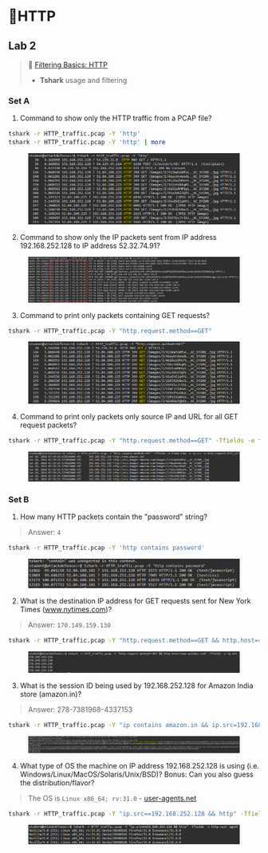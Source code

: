 # 🔬HTTP

## Lab 2 <a href="#lab-2" id="lab-2"></a>

> 🔬 [Filtering Basics: HTTP](https://attackdefense.com/challengedetails?cid=2)
>
> * **Tshark** usage and filtering

### Set A&#x20;

1. Command to show only the HTTP traffic from a PCAP file?

```bash
tshark -r HTTP_traffic.pcap -Y 'http'
tshark -r HTTP_traffic.pcap -Y 'http' | more
```

<figure><img src="../../../../.gitbook/assets/image (7) (1) (1) (1) (1) (1) (1) (1) (1) (1) (1) (1).png" alt=""><figcaption></figcaption></figure>

2. Command to show only the IP packets sent from IP address 192.168.252.128 to IP address 52.32.74.91?

<figure><img src="../../../../.gitbook/assets/image (8) (1) (1) (1) (1) (1) (1) (1) (1) (1) (1) (1).png" alt=""><figcaption></figcaption></figure>

3. Command to print only packets containing GET requests?

```bash
tshark -r HTTP_traffic.pcap -Y "http.request.method==GET"
```

<figure><img src="../../../../.gitbook/assets/image (9) (1) (1) (1) (1) (1) (1) (1) (1) (1) (1) (1).png" alt=""><figcaption></figcaption></figure>

4. Command to print only packets only source IP and URL for all GET request packets?

```bash
tshark -r HTTP_traffic.pcap -Y "http.request.method==GET" -Tfields -e frame.time -e ip.src -e http.request.full_uri
```

<figure><img src="../../../../.gitbook/assets/image (10) (1) (1) (1) (1) (1) (1) (1) (1) (1) (1).png" alt=""><figcaption></figcaption></figure>

### Set B

1. How many HTTP packets contain the "password" string?

> Answer: `4`

```bash
tshark -r HTTP_traffic.pcap -Y 'http contains password'
```

<figure><img src="../../../../.gitbook/assets/image (11) (1) (1) (1) (1) (1) (1) (1) (1) (1).png" alt=""><figcaption></figcaption></figure>

2. What is the destination IP address for GET requests sent for New York Times (www.nytimes.com)?

> Answer: `170.149.159.130`

```bash
tshark -r HTTP_traffic.pcap -Y "http.request.method==GET && http.host==www.nytimes.com" -Tfields -e ip.dst
```

<figure><img src="../../../../.gitbook/assets/image (12) (1) (1) (1) (1) (1) (1) (1) (1) (1).png" alt=""><figcaption></figcaption></figure>

3. What is the session ID being used by 192.168.252.128 for Amazon India store (amazon.in)?

> Answer: 278-7381968-4337153

```bash
tshark -r HTTP_traffic.pcap -Y "ip contains amazon.in && ip.src=192.168.252.128" -Tfields -e ip.src -e http.cookie
```

<figure><img src="../../../../.gitbook/assets/image (13) (1) (1) (1) (1) (1) (1) (1) (1) (1).png" alt=""><figcaption></figcaption></figure>

4. What type of OS the machine on IP address 192.168.252.128 is using (i.e. Windows/Linux/MacOS/Solaris/Unix/BSD)? Bonus: Can you also guess the distribution/flavor?

> The OS is `Linux x86_64; rv:31.0` - [user-agents.net](https://user-agents.net/string/mozilla-5-0-x11-linux-x86-64-rv-31-0-gecko-20100101-firefox-31-0-iceweasel-31-8-0)

```bash
tshark -r HTTP_traffic.pcap -Y "ip.src==192.168.252.128 && http" -Tfields -e http.user_agent
```

<figure><img src="../../../../.gitbook/assets/image (14) (1) (1) (1) (1) (1) (1) (1) (1) (1).png" alt=""><figcaption></figcaption></figure>
